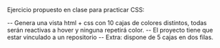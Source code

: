 Ejercicio propuesto en clase para practicar CSS:

-- Genera una vista html + css con 10 cajas de colores distintos, todas serán reactivas a hover y ninguna repetirá color.
-- El proyecto tiene que estar vinculado a un repositorio
-- Extra: dispone de 5 cajas en dos filas.
